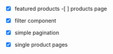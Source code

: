 -[x] featured products -[ ] products page

-[x] filter component 
-[x] simple pagination
-[x] single product pages
